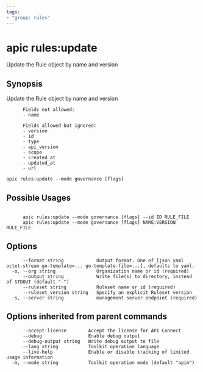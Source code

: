 ```yaml
---
tags:
- "group: rules"
---
```

# apic rules:update

Update the Rule object by name and version

## Synopsis

Update the Rule object by name and version
          
          Fields not allowed:
          - name
          
          Fields allowed but ignored:
          - version
          - id
          - type
          - api_version
          - scope
          - created_at
          - updated_at
          - url

```
apic rules:update --mode governance [flags]
```

## Possible Usages

```

      apic rules:update --mode governance [flags] --id ID RULE_FILE
      apic rules:update --mode governance [flags] NAME:VERSION RULE_FILE

```

## Options

```
      --format string            Output format. One of [json yaml octet-stream go-template=... go-template-file=...], defaults to yaml.
  -o, --org string               Organization name or id (required)
      --output string            Write file(s) to directory, instead of STDOUT (default "-")
      --ruleset string           Ruleset name or id (required)
      --ruleset_version string   Specify an explicit Ruleset version
  -s, --server string            management server endpoint (required)
```

## Options inherited from parent commands

```
      --accept-license        Accept the license for API Connect
      --debug                 Enable debug output
      --debug-output string   Write debug output to file
      --lang string           Toolkit operation language
      --live-help             Enable or disable tracking of limited usage information
  -m, --mode string           Toolkit operation mode (default "apim")
```
